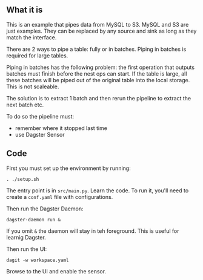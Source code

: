## What it is

This is an example that pipes data from MySQL to S3.
MySQL and S3 are just examples. 
They can be replaced by any source and sink as long as they match the interface.

There are 2 ways to pipe a table: fully or in batches.
Piping in batches is required for large tables.

Piping in batches has the following problem: 
the first operation that outputs batches must finish before the nest ops can start.
If the table is large, all these batches will be piped out of the original table into the local storage.
This is not scaleable. 

The solution is to extract 1 batch and then rerun the pipeline to extract the next batch etc.

To do so the pipeline must:
- remember where it stopped last time
- use Dagster Sensor

## Code

First you must set up the environment by running:

```shell
. ./setup.sh
```

The entry point is in `src/main.py`. Learn the code. 
To run it, you'll need to create a `conf.yaml` file with configurations. 

Then run the Dagster Daemon:

```shell
dagster-daemon run &
```

If you omit `&` the daemon will stay in teh foreground. This is useful for learnig Dagster.

Then run the UI:

```shell
dagit -w workspace.yaml
```

Browse to the UI and enable the sensor.
